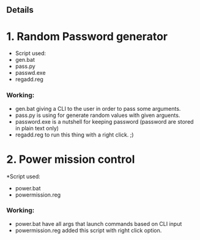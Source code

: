 ## Details

# 1. Random Password generator
  * Script used:
  * gen.bat
  * pass.py
  * passwd.exe
  * regadd.reg

   ### Working:
   * gen.bat giving a CLI to the user in order to pass some arguments.
   * pass.py is using for generate random values with given arguents.
   * password.exe is a nutshell for keeping password (password are stored in plain text only)
   * regadd.reg to run this thing with a right click. ;)

# 2. Power mission control
 *Script used:
 * power.bat
 * powermission.reg
 ### Working:
 * power.bat have all args that launch commands based on CLI input
 * powermission.reg added this script with right click option.
